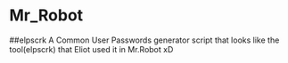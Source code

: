 # Mr_Robot
##elpscrk
A Common User Passwords generator script that looks like the tool(elpscrk) that Eliot used it in Mr.Robot xD
